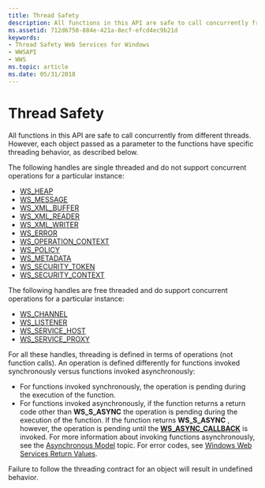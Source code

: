 ```yaml
---
title: Thread Safety
description: All functions in this API are safe to call concurrently from different threads. However, each object passed as a parameter to the functions have specific threading behavior, as described below.
ms.assetid: 712d6750-884e-421a-8ecf-efcd4ec9b21d
keywords:
- Thread Safety Web Services for Windows
- WWSAPI
- WWS
ms.topic: article
ms.date: 05/31/2018
---
```


# Thread Safety

All functions in this API are safe to call concurrently from different threads. However, each object passed as a parameter to the functions have specific threading behavior, as described below.


The following handles are single threaded and do not support concurrent operations for a particular instance:

-   [WS\_HEAP](ws-heap.md)
-   [WS\_MESSAGE](ws-message.md)
-   [WS\_XML\_BUFFER](ws-xml-buffer.md)
-   [WS\_XML\_READER](ws-xml-reader.md)
-   [WS\_XML\_WRITER](ws-xml-writer.md)
-   [WS\_ERROR](ws-error.md)
-   [WS\_OPERATION\_CONTEXT](ws-operation-context.md)
-   [WS\_POLICY](ws-policy.md)
-   [WS\_METADATA](ws-metadata.md)
-   [WS\_SECURITY\_TOKEN](ws-security-token.md)
-   [WS\_SECURITY\_CONTEXT](ws-security-context.md)

The following handles are free threaded and do support concurrent operations for a particular instance:

-   [WS\_CHANNEL](ws-channel.md)
-   [WS\_LISTENER](ws-listener.md)
-   [WS\_SERVICE\_HOST](ws-service-host.md)
-   [WS\_SERVICE\_PROXY](ws-service-proxy.md)

For all these handles, threading is defined in terms of operations (not function calls). An operation is defined differently for functions invoked synchronously versus functions invoked asynchronously:

-   For functions invoked synchronously, the operation is pending during the execution of the function.
-   For functions invoked asynchronously, if the function returns a return code other than **WS\_S\_ASYNC** the operation is pending during the execution of the function. If the function returns **WS\_S\_ASYNC** , however, the operation is pending until the [**WS\_ASYNC\_CALLBACK**](/windows/desktop/api/WebServices/nc-webservices-ws_async_callback) is invoked. For more information about invoking functions asynchronously, see the [Asynchronous Model](asynchronous-model.md) topic. For error codes, see [Windows Web Services Return Values](windows-web-services-return-values.md).

Failure to follow the threading contract for an object will result in undefined behavior.

 

 




